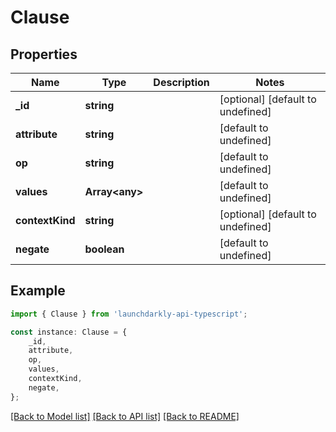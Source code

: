 # Clause


## Properties

Name | Type | Description | Notes
------------ | ------------- | ------------- | -------------
**_id** | **string** |  | [optional] [default to undefined]
**attribute** | **string** |  | [default to undefined]
**op** | **string** |  | [default to undefined]
**values** | **Array&lt;any&gt;** |  | [default to undefined]
**contextKind** | **string** |  | [optional] [default to undefined]
**negate** | **boolean** |  | [default to undefined]

## Example

```typescript
import { Clause } from 'launchdarkly-api-typescript';

const instance: Clause = {
    _id,
    attribute,
    op,
    values,
    contextKind,
    negate,
};
```

[[Back to Model list]](../README.md#documentation-for-models) [[Back to API list]](../README.md#documentation-for-api-endpoints) [[Back to README]](../README.md)
